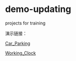 # demo-updating

projects for training


演示链接：

[Car_Parking](https://lynachen.github.io/demo-updating/Car_Parking.html)


[Working_Clock](https://lynachen.github.io/demo-updating/working_clock.html)

